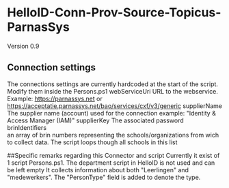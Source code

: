 # HelloID-Conn-Prov-Source-Topicus-ParnasSys

Version 0.9


## Connection settings
The connections settings are currently hardcoded at the start of the script. Modify them inside the Persons.ps1 
webServiceUri 
    URL to the webservice. Example: https://parnassys.net or https://acceptatie.parnassys.net/bao/services/cxf/v3/generic
supplierName
    The supplier name (account) used for the connection example: "Identity &amp; Access Manager (IAM)"
supplierKey
    The associated password
brinIdentifiers   
    an array of brin numbers representing the schools/organizations from wich to collect data.  The script loops though all schools in this list 



##Specific remarks regarding this Connector and script
Currently it exist of 1 script Persons.ps1. The department script in HelloID is not used and can be left empty
It collects information about both "Leerlingen" and "medewerkers".  The "PersonType" field is added to denote the type.






 





